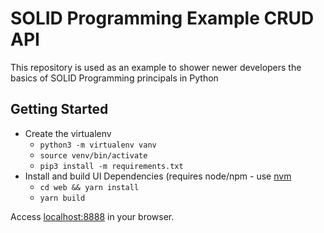 # SOLID Programming Example CRUD API

This repository is used as an example to shower newer developers the basics of SOLID Programming principals in Python

## Getting Started

* Create the virtualenv
  * `python3 -m virtualenv vanv`
  * `source venv/bin/activate`
  * `pip3 install -m requirements.txt`
* Install and build UI Dependencies (requires node/npm - use [nvm](https://github.com/nvm-sh/nvm)
  * `cd web && yarn install`
  * `yarn build`

Access [localhost:8888](localhost:8888) in your browser.
